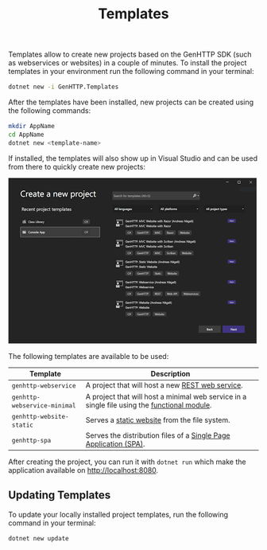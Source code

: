 ﻿---
title: Templates
description: Create new webservices and websites in a couple of minutes.
weight: 1
cascade:
  type: docs
---

Templates allow to create new projects based on the GenHTTP SDK
(such as webservices or websites) in a couple of minutes. To
install the project templates in your environment run the following
command in your terminal:

```bash
dotnet new -i GenHTTP.Templates
```

After the templates have been installed, new projects can be created
using the following commands:

```bash
mkdir AppName
cd AppName
dotnet new <template-name>
```

If installed, the templates will also show up in Visual Studio and can
be used from there to quickly create new projects:

![GenHTTP template projects in Visual Studio](templates.png)

The following templates are available to be used:

| Template                     | Description                                                                                                              | 
|------------------------------|--------------------------------------------------------------------------------------------------------------------------| 
| `genhttp-webservice`         | A project that will host a new [REST web service](../frameworks/webservices).                                            |
| `genhttp-webservice-minimal` | A project that will host a minimal web service in a single file using the [functional module](../frameworks/functional). |
| `genhttp-website-static`    | Serves a [static website](../frameworks/static-websites) from the file system.                                           |
| `genhttp-spa`                | Serves the distribution files of a [Single Page Application (SPA)](../frameworks/single-page-applications).              |

After creating the project, you can run it with `dotnet run` which make the application
available on [http://localhost:8080](http://localhost:8080).

## Updating Templates

To update your locally installed project templates, run the following
command in your terminal:

```bash
dotnet new update
```
